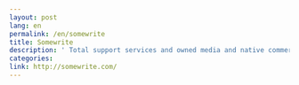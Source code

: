 ```yaml
---
layout: post
lang: en
permalink: /en/somewrite
title: Somewrite
description: ' Total support services and owned media and native commercial network development and administration. '
categories: 
link: http://somewrite.com/
---
```

